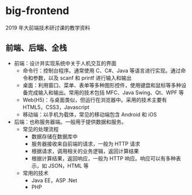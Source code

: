 # big-frontend

2019 年大前端技术研讨课的教学资料

## 前端、后端、全栈

- 前端：设计并实现系统中关于人机交互的界面
  - 命令行：控制台程序。通常使用 C、C#、Java 等语言进行实现。通过命令和参数，以及 scanf 和 printf 进行输入和输出
  - 桌面：利用窗口、菜单、表单等多种图形控件，使用键盘和鼠标等多种设备完成输入和输出。常用的技术包括 MFC、Java Swing、Qt、WPF 等
  - Web(H5)：与桌面类似，但运行在浏览器中。采用的技术主要有 HTML5，CSS3，Javascript
  - 移动端：以手机为载体，常见的移动端包含 Android 和 iOS
- 后端：也称服务器端。一般用于提供数据和服务。
  - 常见的处理流程
    - 数据存储在数据库中
    - 服务器接收来自前端的请求，一般为 HTTP 请求
    - 根据请求，调用相关的业务逻辑，返回计算结果
    - 根据计算结果，返回响应，一般为 HTTP 响应。响应可以有多种表示，如 JSON，HTML 等
  - 常用的技术
    - Java EE，ASP .Net
    - PHP
